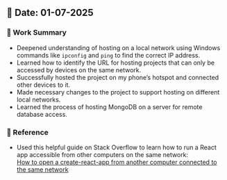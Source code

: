 ## 📅 Date: 01-07-2025

### 📌 Work Summary

- Deepened understanding of hosting on a local network using Windows commands like `ipconfig` and `ping` to find the correct IP address.
- Learned how to identify the URL for hosting projects that can only be accessed by devices on the same network.
- Successfully hosted the project on my phone’s hotspot and connected other devices to it.
- Made necessary changes to the project to support hosting on different local networks.
- Learned the process of hosting MongoDB on a server for remote database access.

### 📌 Reference

- Used this helpful guide on Stack Overflow to learn how to run a React app accessible from other computers on the same network:  
  [How to open a create-react-app from another computer connected to the same network](https://stackoverflow.com/questions/47412363/how-to-open-a-create-react-app-from-another-computer-connected-to-the-same-netwo#:~:text=Simply%20run%20HOST%3D0.0.0.0%20npm%20run%20start.%20Afterwards%20open,add%20--host%200.0.0.0%20option%20to%20script.start%20field.%20Done.)
